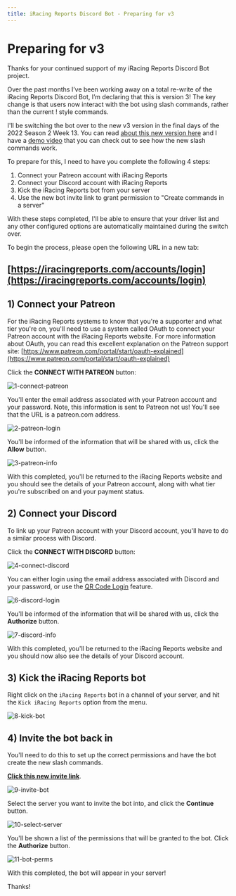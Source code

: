 ```yaml
---
title: iRacing Reports Discord Bot - Preparing for v3
---
```


# Preparing for v3

Thanks for your continued support of my iRacing Reports Discord Bot project.

Over the past months I’ve been working away on a total re-write of the iRacing Reports Discord Bot, I’m declaring that this is version 3! The key change is that users now interact with the bot using slash commands, rather than the current !<command> style commands.

I'll be switching the bot over to the new v3 version in the final days of the 2022 Season 2 Week 13. You can read [about this new version here](https://discordbot.iracingreports.com/version3) and I have a [demo video](https://youtu.be/5YbMBCv1fVc) that you can check out to see how the new slash commands work.

To prepare for this, I need to have you complete the following 4 steps:

1. Connect your Patreon account with iRacing Reports
2. Connect your Discord account with iRacing Reports
3. Kick the iRacing Reports bot from your server
4. Use the new bot invite link to grant permission to "Create commands in a server"


With these steps completed, I'll be able to ensure that your driver list and any other configured options are automatically maintained during the switch over.

To begin the process, please open the following URL in a new tab:

## [https://iracingreports.com/accounts/login](https://iracingreports.com/accounts/login)

## 1) Connect your Patreon

For the iRacing Reports systems to know that you're a supporter and what tier you're on, you'll need to use a system called OAuth to connect your Patreon account with the iRacing Reports website. For more information about OAuth, you can read this excellent explanation on the Patreon support site: [https://www.patreon.com/portal/start/oauth-explained](https://www.patreon.com/portal/start/oauth-explained)

Click the **CONNECT WITH PATREON** button:

![1-connect-patreon](https://user-images.githubusercontent.com/658935/171343965-7e969b08-43d6-42c1-acb2-e9b4ebd3a0f4.png)

You'll enter the email address associated with your Patreon account and your password. Note, this information is sent to Patreon not us! You'll see that the URL is a patreon.com address.

![2-patreon-login](https://user-images.githubusercontent.com/658935/171344016-b9ce5312-8468-4e09-a74c-6a300e29d27d.png)

You'll be informed of the information that will be shared with us, click the **Allow** button.

![3-patreon-info](https://user-images.githubusercontent.com/658935/171344050-6e70bd2b-1733-4a9f-8c2e-abf2be4c31ef.png)

With this completed, you'll be returned to the iRacing Reports website and you should see the details of your Patreon account, along with what tier you're subscribed on and your payment status.


## 2) Connect your Discord

To link up your Patreon account with your Discord account, you'll have to do a similar process with Discord.

Click the **CONNECT WITH DISCORD** button:

![4-connect-discord](https://user-images.githubusercontent.com/658935/171344566-bbf9519a-df36-429e-abda-f5adb6c4f7ce.png)

You can either login using the email address associated with Discord and your password, or use the [QR Code Login](https://support.discord.com/hc/en-us/articles/360039213771-QR-Code-Login-FAQ) feature.

![6-discord-login](https://user-images.githubusercontent.com/658935/171344115-5cdfd007-285f-446f-95fa-7cb17b00c14b.png)

You'll be informed of the information that will be shared with us, click the **Authorize** button.

![7-discord-info](https://user-images.githubusercontent.com/658935/171344128-84cecc63-fa59-4e50-81f2-8e3a16b6efe8.png)

With this completed, you'll be returned to the iRacing Reports website and you should now also see the details of your Discord account.

## 3) Kick the iRacing Reports bot

Right click on the `iRacing Reports` bot in a channel of your server, and hit the `Kick iRacing Reports` option from the menu.

![8-kick-bot](https://user-images.githubusercontent.com/658935/173489397-005b30be-761c-4bb1-b5b3-8680c445df53.png)

## 4) Invite the bot back in

You'll need to do this to set up the correct permissions and have the bot create the new slash commands.

**[Click this new invite link](https://discord.com/api/oauth2/authorize?client_id=663521697860943936&permissions=309237762112&scope=applications.commands%20bot)**.

![9-invite-bot](https://user-images.githubusercontent.com/658935/171344148-e537d881-1e63-4e97-952e-09b28bb53faa.png)

Select the server you want to invite the bot into, and click the **Continue** button.

![10-select-server](https://user-images.githubusercontent.com/658935/171344164-38406048-2293-45e4-bd5c-cbb7a596fbb3.png)

You'll be shown a list of the permissions that will be granted to the bot. Click the **Authorize** button.

![11-bot-perms](https://user-images.githubusercontent.com/658935/171344180-d1da031d-74f8-4467-9500-0e94843ef186.png)

With this completed, the bot will appear in your server!

Thanks!


